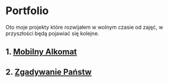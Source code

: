 # Portfolio
Oto moje projekty które rozwijałem w wolnym czasie od zajęć, w przyszłości będą pojawiać się kolejne.
## 1. [Mobilny Alkomat](https://github.com/noxxgk/Portfolio/tree/main/Mobilny%20alkomat%20-%20Aplikacja%20android)
## 2. [Zgadywanie Państw](https://noxxgk.github.io/ZgadywaniePanstw/)

